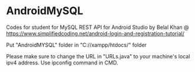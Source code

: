 # AndroidMySQL

Codes for student for MySQL REST API for Android Studio by Belal Khan @ https://www.simplifiedcoding.net/android-login-and-registration-tutorial/

Put "AndroidMYSQL" folder in "C://xampp/htdocs/" folder

Please make sure to change the URL in "URLs.java" to your machine's local ipv4 address. Use ipconfig command in CMD.
